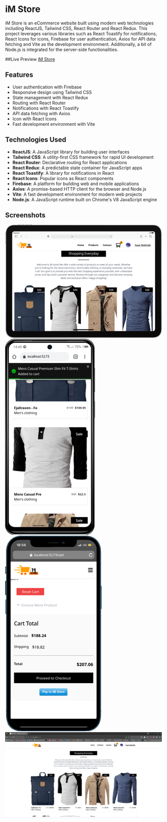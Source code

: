 # iM Store

iM Store is an eCommerce website built using modern web technologies including ReactJS, Tailwind CSS, React Router and React Redux. This project leverages various libraries such as React Toastify for notifications, React Icons for icons, Firebase for user authentication, Axios for API data fetching and Vite as the development environment. Additionally, a bit of Node.js is integrated for the server-side functionalities.

##Live Preview
[iM Store](https://imstore.vercel.app/)

## Features

- User authentication with Firebase
- Responsive design using Tailwind CSS
- State management with React Redux
- Routing with React Router
- Notifications with React Toastify
- API data fetching with Axios
- Icon with React Icons
- Fast development environment with Vite

## Technologies Used

- **ReactJS**: A JavaScript library for building user interfaces
- **Tailwind CSS**: A utility-first CSS framework for rapid UI development
- **React Router**: Declarative routing for React applications
- **React Redux**: A predictable state container for JavaScript apps
- **React Toastify**: A library for notifications in React
- **React Icons**: Popular icons as React components
- **Firebase**: A platform for building web and mobile applications
- **Axios**: A promise-based HTTP client for the browser and Node.js
- **Vite**: A fast development environment for modern web projects
- **Node.js**: A JavaScript runtime built on Chrome's V8 JavaScript engine

## Screenshots

![Screenshot 1](screenshots/screenshot1.png)
![Screenshot 2](screenshots/screenshot2.png)
![Screenshot 3](screenshots/screenshot3.png)
![Screenshot 4](screenshots/screenshot0.png)
